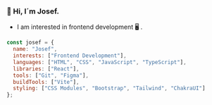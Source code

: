 ### :wave: Hi, I´m Josef. 
- I am interested in frontend development :desktop_computer: .

```javascript
const josef = {
  name: "Josef",
  interests: ["Frontend Development"],
  languages: ["HTML", "CSS", "JavaScript", "TypeScript"],
  libraries: ["React"],
  tools: ["Git", "Figma"],
  buildTools: ["Vite"],
  styling: ["CSS Modules", "Bootstrap", "Tailwind", "ChakraUI"]
};
```
